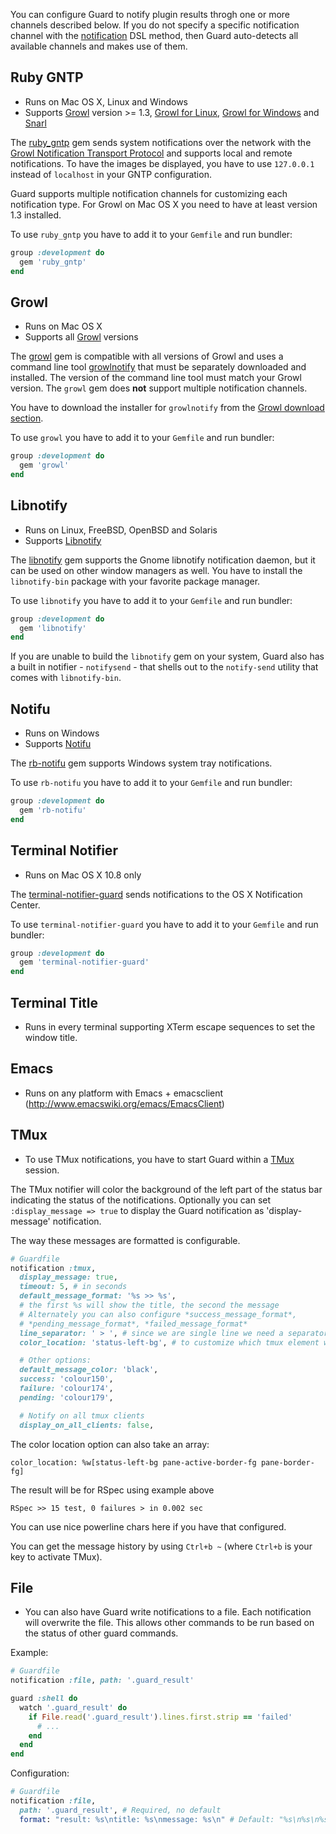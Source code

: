 You can configure Guard to notify plugin results throgh one or more channels described below. If you
do not specify a specific notification channel with the
[notification](https://github.com/guard/guard#notification) DSL method, then Guard auto-detects all
available channels and makes use of them.

## Ruby GNTP

* Runs on Mac OS X, Linux and Windows
* Supports [Growl](http://growl.info/) version >= 1.3, [Growl for Linux](http://mattn.github.com/growl-for-linux/),
  [Growl for Windows](http://www.growlforwindows.com/gfw/default.aspx) and
  [Snarl](https://sites.google.com/site/snarlapp/home)

The [ruby_gntp](https://rubygems.org/gems/ruby_gntp) gem sends system notifications over the network with the
[Growl Notification Transport Protocol](http://www.growlforwindows.com/gfw/help/gntp.aspx) and supports local and
remote notifications. To have the images be displayed, you have to use `127.0.0.1` instead of `localhost` in your GNTP
configuration.

Guard supports multiple notification channels for customizing each notification type. For Growl on Mac OS X you need
to have at least version 1.3 installed.

To use `ruby_gntp` you have to add it to your `Gemfile` and run bundler:

```ruby
group :development do
  gem 'ruby_gntp'
end
```

## Growl

* Runs on Mac OS X
* Supports all [Growl](http://growl.info/) versions

The [growl](https://rubygems.org/gems/growl) gem is compatible with all versions of Growl and uses a command line tool
[growlnotify](http://growl.info/extras.php#growlnotify) that must be separately downloaded and installed. The version of
the command line tool must match your Growl version. The `growl` gem does **not** support multiple notification
channels.

You have to download the installer for `growlnotify` from the [Growl download section](http://growl.info/downloads).

To use `growl` you have to add it to your `Gemfile` and run bundler:

```ruby
group :development do
  gem 'growl'
end
```

## Libnotify

* Runs on Linux, FreeBSD, OpenBSD and Solaris
* Supports [Libnotify](http://developer.gnome.org/libnotify/)

The [libnotify](https://rubygems.org/gems/libnotify) gem supports the Gnome libnotify notification daemon, but it can be
used on other window managers as well. You have to install the `libnotify-bin` package with your favorite package
manager.

To use `libnotify` you have to add it to your `Gemfile` and run bundler:

```ruby
group :development do
  gem 'libnotify'
end
```

If you are unable to build the `libnotify` gem on your system, Guard
also has a built in notifier - `notifysend` - that shells out to the
`notify-send` utility that comes with `libnotify-bin`.

## Notifu

* Runs on Windows
* Supports [Notifu](http://www.paralint.com/projects/notifu/)

The [rb-notifu](https://rubygems.org/gems/rb-notifu) gem supports Windows system tray notifications.

To use `rb-notifu` you have to add it to your `Gemfile` and run bundler:

```ruby
group :development do
  gem 'rb-notifu'
end
```

## Terminal Notifier

* Runs on Mac OS X 10.8 only

The [terminal-notifier-guard](https://github.com/Springest/terminal-notifier-guard) sends notifications to the OS X
Notification Center.

To use `terminal-notifier-guard` you have to add it to your `Gemfile` and run bundler:

```ruby
group :development do
  gem 'terminal-notifier-guard'
end
```

## Terminal Title

* Runs in every terminal supporting XTerm escape sequences to set the window title.

## Emacs

* Runs on any platform with Emacs + emacsclient (http://www.emacswiki.org/emacs/EmacsClient)

## TMux

* To use TMux notifications, you have to start Guard within a [TMux](http://tmux.sourceforge.net/) session.

The TMux notifier will color the background of the left part of the
status bar indicating the status of the notifications. Optionally you
can set `:display_message => true` to display the Guard notification as
'display-message' notification.

The way these messages are formatted is configurable.

```ruby
# Guardfile
notification :tmux,
  display_message: true,
  timeout: 5, # in seconds
  default_message_format: '%s >> %s',
  # the first %s will show the title, the second the message
  # Alternately you can also configure *success_message_format*,
  # *pending_message_format*, *failed_message_format*
  line_separator: ' > ', # since we are single line we need a separator
  color_location: 'status-left-bg', # to customize which tmux element will change color

  # Other options:
  default_message_color: 'black',
  success: 'colour150',
  failure: 'colour174',
  pending: 'colour179',

  # Notify on all tmux clients
  display_on_all_clients: false,

```
The color location option can also take an array:

```
color_location: %w[status-left-bg pane-active-border-fg pane-border-fg]
```

The result will be for RSpec using example above

    RSpec >> 15 test, 0 failures > in 0.002 sec

You can use nice powerline chars here if you have that configured.

You can get the message history by using `Ctrl+b ~` (where `Ctrl+b` is your key to activate TMux).

## File

* You can also have Guard write notifications to a file. Each notification will
  overwrite the file. This allows other commands to be run based on the status
  of other guard commands.

Example:

```ruby
# Guardfile
notification :file, path: '.guard_result'

guard :shell do
  watch '.guard_result' do
    if File.read('.guard_result').lines.first.strip == 'failed'
      # ...
    end
  end
end
```

Configuration:

```ruby
# Guardfile
notification :file,
  path: '.guard_result', # Required, no default
  format: "result: %s\ntitle: %s\nmessage: %s\n" # Default: "%s\n%s\n%s\n"
```
